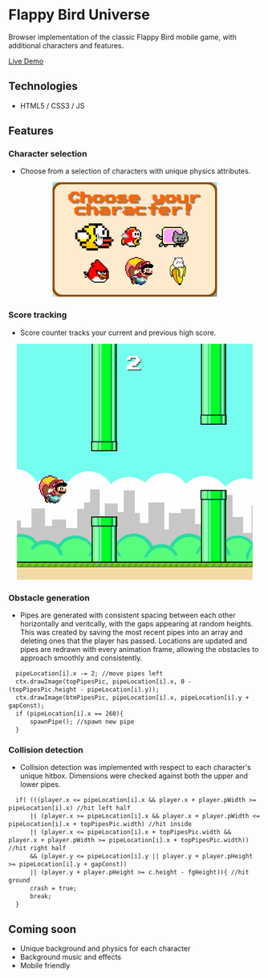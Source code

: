 # Flappy Bird Universe
Browser implementation of the classic Flappy Bird mobile game, with additional characters and features.

<a href="https://arctive.github.io/Flappy-Bird-Universe/" target="_blank">Live Demo</a>

## Technologies
* HTML5 / CSS3 / JS

## Features

### Character selection
* Choose from a selection of characters with unique physics attributes.
<p align="center">
  <img max-width="600px" height="auto" src="assets\gifs\char_select2.gif">
</p>

### Score tracking
* Score counter tracks your current and previous high score.
<p align="center">
  <img max-width="600px" height="auto" src="assets\gifs\demo_play2.gif">
</p>

### Obstacle generation
* Pipes are generated with consistent spacing between each other horizontally and veritcally, with the gaps appearing at random heights. This was
  created by saving the most recent pipes into an array and deleting ones that the player has passed. Locations are updated and 
  pipes are redrawn with every animation frame, allowing the obstacles to approach smoothly and consistently.

```
  pipeLocation[i].x -= 2; //move pipes left
  ctx.drawImage(topPipesPic, pipeLocation[i].x, 0 - (topPipesPic.height - pipeLocation[i].y));
  ctx.drawImage(btmPipesPic, pipeLocation[i].x, pipeLocation[i].y + gapConst);
  if (pipeLocation[i].x == 260){ 
      spawnPipe(); //spawn new pipe
  }
```

### Collision detection
* Collision detection was implemented with respect to each character's unique hitbox. Dimensions were checked against both the upper and lower pipes.

```
  if( (((player.x <= pipeLocation[i].x && player.x + player.pWidth >= pipeLocation[i].x) //hit left half
      || (player.x >= pipeLocation[i].x && player.x + player.pWidth <= pipeLocation[i].x + topPipesPic.width) //hit inside 
      || (player.x <= pipeLocation[i].x + topPipesPic.width && player.x + player.pWidth >= pipeLocation[i].x + topPipesPic.width)) //hit right half
      && (player.y <= pipeLocation[i].y || player.y + player.pHeight >= pipeLocation[i].y + gapConst))
      || (player.y + player.pHeight >= c.height - fgHeight)){ //hit ground
      crash = true;
      break;
  }
```

## Coming soon

- Unique background and physics for each character
- Background music and effects
- Mobile friendly